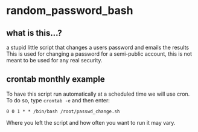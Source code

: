 random_password_bash
====================

what is this...?
-----------------
a stupid little script that changes a users password and emails the results
This is used for changing a password for a semi-public account, this is not
meant to be used for any real security.

crontab monthly example
-----------------------
To have this script run automatically at a scheduled time we will use cron.
To do so, type `crontab -e` and then enter:
```
0 0 1 * * /bin/bash /root/passwd_change.sh
```
Where you left the script and how often you want to run it may vary.


